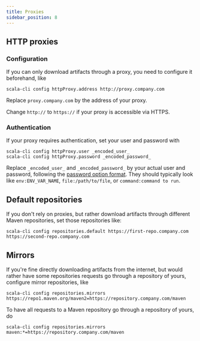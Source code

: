 ```yaml
---
title: Proxies
sidebar_position: 8
---
```


## HTTP proxies

### Configuration

If you can only download artifacts through a proxy, you need to configure it beforehand, like
```text
scala-cli config httpProxy.address http://proxy.company.com
```

Replace `proxy.company.com` by the address of your proxy.

Change `http://` to `https://` if your proxy is accessible via HTTPS.

### Authentication

If your proxy requires authentication, set your user and password with
```text
scala-cli config httpProxy.user _encoded_user_
scala-cli config httpProxy.password _encoded_password_
```

Replace `_encoded_user_` and `_encoded_password_` by your actual user and password, following
the [password option format](../reference/password-options.md). They should typically look like
`env:ENV_VAR_NAME`, `file:/path/to/file`, or `command:command to run`.

## Default repositories

If you don't rely on proxies, but rather download artifacts through different Maven repositories,
set those repositories like:
```text
scala-cli config repositories.default https://first-repo.company.com https://second-repo.company.com
```

## Mirrors

If you're fine directly downloading artifacts from the internet, but would rather have some
repositories requests go through a repository of yours, configure mirror repositories, like
```text
scala-cli config repositories.mirrors https://repo1.maven.org/maven2=https://repository.company.com/maven
```

To have all requests to a Maven repository go through a repository of yours, do
```text
scala-cli config repositories.mirrors maven:*=https://repository.company.com/maven
```
